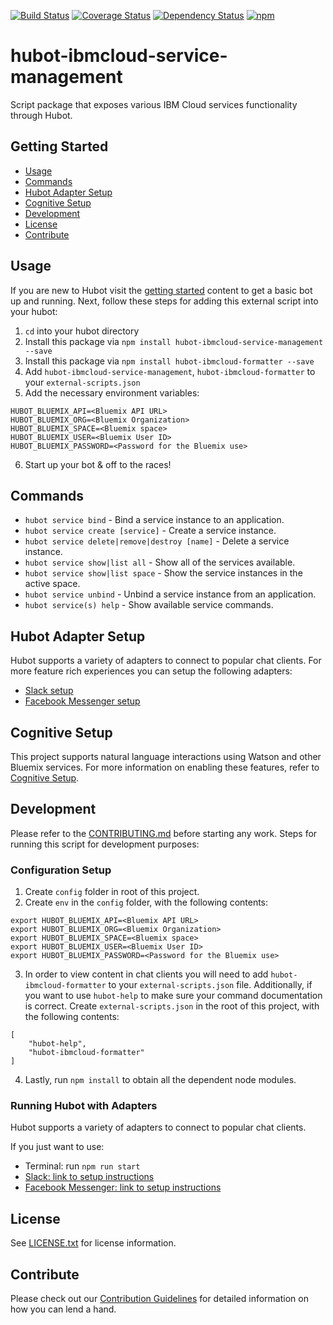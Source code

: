 [![Build Status](https://travis-ci.org/ibm-cloud-solutions/hubot-ibmcloud-service-management.svg?branch=master)](https://travis-ci.org/ibm-cloud-solutions/hubot-ibmcloud-service-management)
[![Coverage Status](https://coveralls.io/repos/github/ibm-cloud-solutions/hubot-ibmcloud-service-management/badge.svg?branch=master)](https://coveralls.io/github/ibm-cloud-solutions/hubot-ibmcloud-service-management?branch=master)
[![Dependency Status](https://dependencyci.com/github/ibm-cloud-solutions/hubot-ibmcloud-service-management/badge)](https://dependencyci.com/github/ibm-cloud-solutions/hubot-ibmcloud-service-management)
[![npm](https://img.shields.io/npm/v/hubot-ibmcloud-service-management.svg?maxAge=2592000)](https://www.npmjs.com/package/hubot-ibmcloud-service-management)

# hubot-ibmcloud-service-management

Script package that exposes various IBM Cloud services functionality through Hubot.

## Getting Started
  * [Usage](#usage)
  * [Commands](#commands)
  * [Hubot Adapter Setup](#hubot-adapter-setup)
  * [Cognitive Setup](#cognitive-setup)
  * [Development](#development)
  * [License](#license)
  * [Contribute](#contribute)

## Usage

If you are new to Hubot visit the [getting started](https://hubot.github.com/docs/) content to get a basic bot up and running.  Next, follow these steps for adding this external script into your hubot:

1. `cd` into your hubot directory
2. Install this package via `npm install hubot-ibmcloud-service-management --save`
3. Install this package via `npm install hubot-ibmcloud-formatter --save`
4. Add `hubot-ibmcloud-service-management`, `hubot-ibmcloud-formatter` to your `external-scripts.json`
5. Add the necessary environment variables:
```
HUBOT_BLUEMIX_API=<Bluemix API URL>
HUBOT_BLUEMIX_ORG=<Bluemix Organization>
HUBOT_BLUEMIX_SPACE=<Bluemix space>
HUBOT_BLUEMIX_USER=<Bluemix User ID>
HUBOT_BLUEMIX_PASSWORD=<Password for the Bluemix use>
```
6. Start up your bot & off to the races!


## Commands

- `hubot service bind` - Bind a service instance to an application.
- `hubot service create [service]` - Create a service instance.
- `hubot service delete|remove|destroy [name]` - Delete a service instance.
- `hubot service show|list all` - Show all of the services available.
- `hubot service show|list space` - Show the service instances in the active space.
- `hubot service unbind` - Unbind a service instance from an application.
- `hubot service(s) help` - Show available service commands.

## Hubot Adapter Setup

Hubot supports a variety of adapters to connect to popular chat clients.  For more feature rich experiences you can setup the following adapters:
- [Slack setup](https://github.com/ibm-cloud-solutions/hubot-ibmcloud-service-management/blob/master/docs/adapters/slack.md)
- [Facebook Messenger setup](https://github.com/ibm-cloud-solutions/hubot-ibmcloud-service-management/blob/master/docs/adapters/facebook.md)

## Cognitive Setup

This project supports natural language interactions using Watson and other Bluemix services.  For more information on enabling these features, refer to [Cognitive Setup](https://github.com/ibm-cloud-solutions/hubot-ibmcloud-nlc/blob/master/docs/cognitiveSetup.md).

## Development

Please refer to the [CONTRIBUTING.md](https://github.com/ibm-cloud-solutions/hubot-ibmcloud-service-management/blob/master/CONTRIBUTING.md) before starting any work.  Steps for running this script for development purposes:

### Configuration Setup

1. Create `config` folder in root of this project.
2. Create `env` in the `config` folder, with the following contents:
```
export HUBOT_BLUEMIX_API=<Bluemix API URL>
export HUBOT_BLUEMIX_ORG=<Bluemix Organization>
export HUBOT_BLUEMIX_SPACE=<Bluemix space>
export HUBOT_BLUEMIX_USER=<Bluemix User ID>
export HUBOT_BLUEMIX_PASSWORD=<Password for the Bluemix use>
```
3. In order to view content in chat clients you will need to add `hubot-ibmcloud-formatter` to your `external-scripts.json` file. Additionally, if you want to use `hubot-help` to make sure your command documentation is correct.  Create `external-scripts.json` in the root of this project, with the following contents:
```
[
	"hubot-help",
	"hubot-ibmcloud-formatter"
]
```
4. Lastly, run `npm install` to obtain all the dependent node modules.

### Running Hubot with Adapters

Hubot supports a variety of adapters to connect to popular chat clients.

If you just want to use:
 - Terminal: run `npm run start`
 - [Slack: link to setup instructions](https://github.com/ibm-cloud-solutions/hubot-ibmcloud-service-management/blob/master/docs/adapters/slack.md)
 - [Facebook Messenger: link to setup instructions](https://github.com/ibm-cloud-solutions/hubot-ibmcloud-service-management/blob/master/docs/adapters/facebook.md)

## License

See [LICENSE.txt](https://github.com/ibm-cloud-solutions/hubot-ibmcloud-service-management/blob/master/LICENSE.txt) for license information.

## Contribute

Please check out our [Contribution Guidelines](https://github.com/ibm-cloud-solutions/hubot-ibmcloud-service-management/blob/master/CONTRIBUTING.md) for detailed information on how you can lend a hand.
